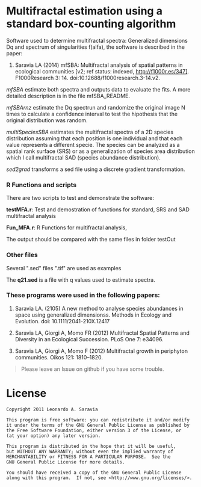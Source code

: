 
Multifractal estimation using a standard box-counting algorithm
===============================================================

Software used to determine multifractal spectra: Generalized dimensions Dq and spectrum 
of singularities f(alfa), the software is described in the paper:

1. Saravia LA (2014) mfSBA: Multifractal analysis of spatial patterns in ecological communities [v2; ref status: indexed, http://f1000r.es/347]. F1000Research 3: 14. doi:10.12688/f1000research.3-14.v2.

*mfSBA* estimate both spectra and outputs data to evaluate the fits. A more detailed
description is in the file mfSBA_README.

*mfSBArnz* estimate the Dq spectrun and randomize the original image N times to 
calculate a confidence interval to test the hipothesis that the original distribution
was random. 

*multiSpeciesSBA* estimates the multifractal spectra of a 2D species distribution assuming that each position is one individual and that each value represents a different specie. The species can be analyzed as a spatial rank surface (SRS) or as a generalization of species area distribution which I call multifractal SAD (species abundance distribution). 

*sed2grad* transforms a sed file using a discrete gradient transformation. 

### R Functions and scripts 

There are two scripts to test and demonstrate the software:

**testMFA.r**: Test and demostration of functions for standard, SRS and SAD multifractal analysis


**Fun_MFA.r**: R Functions for multifractal analysis,  

The output should be compared with the same files in folder testOut

### Other files

Several ".sed" files ".tif" are used as examples

The **q21.sed** is a file with q values used to estimate spectra.



### These programs were used in the following papers: 

1. Saravia LA. (2105) A new method to analyse species abundances in space using generalized dimensionss. Methods in Ecology and Evolution. doi: 10.1111/2041-210X.12417

2. Saravia LA, Giorgi A, Momo FR (2012) Multifractal Spatial Patterns and Diversity in an Ecological Succession. PLoS One 7: e34096. 
﻿
3. Saravia LA, Giorgi A, Momo F (2012) Multifractal growth in periphyton communities. Oikos 121: 1810–1820.




> Please leave an Issue on github if you have some trouble.



License
=======

	Copyright 2011 Leonardo A. Saravia
 
    This program is free software: you can redistribute it and/or modify
    it under the terms of the GNU General Public License as published by
    the Free Software Foundation, either version 3 of the License, or
    (at your option) any later version.

    This program is distributed in the hope that it will be useful,
    but WITHOUT ANY WARRANTY; without even the implied warranty of
    MERCHANTABILITY or FITNESS FOR A PARTICULAR PURPOSE.  See the
    GNU General Public License for more details.

    You should have received a copy of the GNU General Public License
    along with this program.  If not, see <http://www.gnu.org/licenses/>.
 
